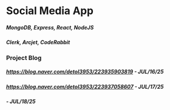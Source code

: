 # Social Media App

##### MongoDB, Express, React, NodeJS
##### Clerk, Arcjet, CodeRabbit
#####
#####
#####
### Project Blog
##### https://blog.naver.com/detol3953/223935903819 - JUL/16/25
##### https://blog.naver.com/detol3953/223937058607 - JUL/17/25
#####  - JUL/18/25